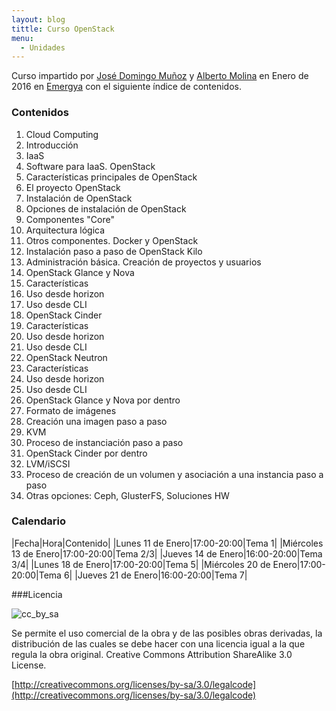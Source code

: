 ```yaml
---
layout: blog
tittle: Curso OpenStack
menu:
  - Unidades
---
```

Curso impartido por [José Domingo Muñoz](http://www.pledin.org) y
[Alberto Molina](http://albertomolina.wordpress.com) en Enero de 2016
en [Emergya](http://www.emergya.es/) con el siguiente índice de
contenidos.
### Contenidos

1. Cloud Computing
  1. Introducción
  1. IaaS
  1. Software para IaaS. OpenStack
  1. Características principales de OpenStack
  1. El proyecto OpenStack
1. Instalación de OpenStack
  1. Opciones de instalación de OpenStack
  1. Componentes "Core"
  1. Arquitectura lógica
  1. Otros componentes. Docker y OpenStack
  1. Instalación paso a paso de OpenStack Kilo
  1. Administración básica. Creación de proyectos y usuarios
1. OpenStack Glance y Nova
  1. Características
  1. Uso desde horizon
  1. Uso desde CLI
1. OpenStack Cinder
  1. Características
  1. Uso desde horizon
  1. Uso desde CLI
1. OpenStack Neutron
  1. Características
  1. Uso desde horizon
  1. Uso desde CLI
1. OpenStack Glance y Nova por dentro
  1. Formato de imágenes
  1. Creación una imagen paso a paso
  1. KVM
  1. Proceso de instanciación paso a paso
1. OpenStack Cinder por dentro
  1. LVM/iSCSI
  1. Proceso de creación de un volumen y asociación a una instancia
  paso a paso
  1. Otras opciones: Ceph, GlusterFS, Soluciones HW

### Calendario
|Fecha|Hora|Contenido|
|Lunes 11 de Enero|17:00-20:00|Tema 1|
|Miércoles 13 de Enero|17:00-20:00|Tema 2/3|
|Jueves 14 de Enero|16:00-20:00|Tema 3/4|
|Lunes 18 de Enero|17:00-20:00|Tema 5|
|Miércoles 20 de Enero|17:00-20:00|Tema 6|
|Jueves 21 de Enero|16:00-20:00|Tema 7|

###Licencia

![cc_by_sa](http://iesgn.github.io/emergya/img/cc_by_sa.png)

Se permite el uso comercial de la obra y de las posibles obras derivadas, la
distribución de las cuales se debe hacer con una licencia igual a la que regula
la obra original. Creative Commons Attribution ShareAlike 3.0 License.

[http://creativecommons.org/licenses/by-sa/3.0/legalcode](http://creativecommons.org/licenses/by-sa/3.0/legalcode)

